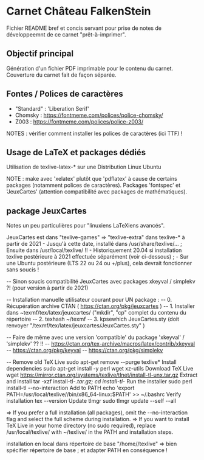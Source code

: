 # Carnet Château FalkenStein

Fichier README bref et concis servant pour prise de notes de développeemnt de ce carnet "prêt-à-imprimer". 

## Objectif principal

Génération d'un fichier PDF imprimable pour le contenu du carnet. 
Couverture du carnet fait de façon séparée. 

## Fontes / Polices de caractères

 - "Standard" : 'Liberation Serif'
 - Chomsky : https://fontmeme.com/polices/police-chomsky/
 - Z003 : https://fontmeme.com/polices/police-z003/
 
NOTES : vérifier comment installer les polices de caractères (ici TTF) !

## Usage de LaTeX et packages dédiés

Utilisation de texlive-latex-\* sur une Distribution Linux Ubuntu 


NOTE : make avec 'xelatex' plutôt que 'pdflatex' à cause de certains packages (notamment polices de caractères). 
Packages 'fontspec' et 'JeuxCartes' (attention compatibilité avec packages de mathématiques). 

## package JeuxCartes

Notes un peu particulières pour "linuxiens LaTeXiens avancés". 

JeuxCartes est dans "texlive-games" => "texlive-extra" dans texlive-* à partir de 2021
	- Jusqu'à cette date, installé dans /usr/share/texlive/... ; Ensuite dans /usr/local/texlive/<year> !!
	- Historiquement 20.04 si installation texlive postérieure à 2021 effectuée séparément (voir ci-dessous) ; 
	- Sur une Ubuntu postérieure (LTS 22 ou 24 ou +/plus), cela devrait fonctionner sans soucis !
	
 -- Sinon soucis compatibilité JeuxCartes avec packages xkeyval / simplekv ?! (pour version à partir de 2021)

 -- Installation manuelle utilisateur courant pour UN package : 
 -- 	0. Récupération archive CTAN ( https://ctan.org/pkg/jeuxcartes )
 -- 	1. Installer dans ~texmf/tex/latex/jeuxcartes/ ("mkdir", "cp" complet du contenu du répertoire 
 -- 	2. texhash ~/texmf
 -- 	3. kpsewhich JeuxCartes.sty (doit renvoyer "<HOME>/texmf/tex/latex/jeuxcartes/JeuxCartes.sty" )

 -- Faire de même avec une version 'compatible' du package 'xkeyval' / 'simplekv' ?? !!
 -- 	https://ctan.org/tex-archive/macros/latex/contrib/xkeyval
 -- 	https://ctan.org/pkg/keyval
 -- 	https://ctan.org/pkg/simplekv

-- Remove old TeX Live	sudo apt-get remove --purge texlive*
Install dependencies	sudo apt-get install -y perl wget xz-utils
Download TeX Live		wget https://mirror.ctan.org/systems/texlive/tlnet/install-tl-unx.tar.gz
Extract and install		tar -xzf install-tl-*.tar.gz; cd install-tl-*
Run the installer		sudo perl install-tl --no-interaction
Add to PATH				echo 'export PATH=/usr/local/texlive/<year>/bin/x86_64-linux:$PATH' >> ~/.bashrc
Verify installation		tex --version
Update	tlmgr			sudo tlmgr update --self --all

=> If you prefer a full installation (all packages), omit the --no-interaction flag and select the full scheme during installation.
=> If you want to install TeX Live in your home directory (no sudo required), replace /usr/local/texlive/<year> with ~/texlive/<year> in the PATH and installation steps.

installation en local dans répertoire de base "/home/<user>/texlive" => bien spécifier répertoire de base ; et adapter PATH en conséquence !

